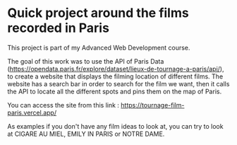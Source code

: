 # Quick project around the films recorded in Paris

This project is part of my Advanced Web Development course. 

The goal of this work was to use the API of Paris Data (https://opendata.paris.fr/explore/dataset/lieux-de-tournage-a-paris/api/), to create a website that displays the filming location of different films. The website has a search bar in order to search for the film we want, then it calls the API to locate all the different spots and pins them on the map of Paris.

You can access the site from this link : https://tournage-film-paris.vercel.app/

As examples if you don't have any film ideas to look at, you can try to look at CIGARE AU MIEL, EMILY IN PARIS or NOTRE DAME.

